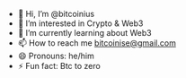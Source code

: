 - 👋 Hi, I’m @bitcoinius
- 👀 I’m interested in Crypto & Web3
- 🌱 I’m currently learning about Web3
- 📫 How to reach me bitcoinise@gmail.com
- 😄 Pronouns: he/him
- ⚡ Fun fact: Btc to zero 

<!---
bitcoinius/bitcoinius is a ✨ special ✨ repository because its `README.md` (this file) appears on your GitHub profile.
You can click the Preview link to take a look at your changes.
--->
